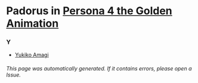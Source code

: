 # Padorus in [Persona 4 the Golden Animation](https://myanimelist.net/anime/24075/Persona_4_the_Golden_Animation)

### Y
* [Yukiko Amagi](https://github.com/shadow578/Project-Padoru/blob/master/table-of-contents/characters/YukikoAmagi.md)

###### This page was automatically generated. If it contains errors, please open a Issue.
